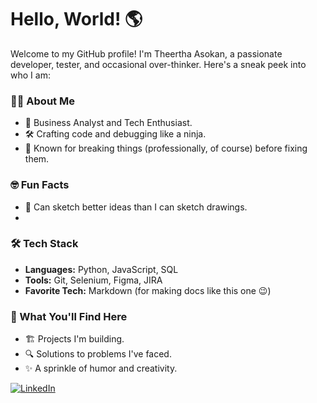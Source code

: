 
# Hello, World! 🌎

Welcome to my GitHub profile! I'm Theertha Asokan, a passionate developer, tester, and occasional over-thinker. Here's a sneak peek into who I am:

### 👩‍💻 About Me
- 💼 Business Analyst and Tech Enthusiast.
- 🛠️ Crafting code and debugging like a ninja.
- 🎉 Known for breaking things (professionally, of course) before fixing them.

### 🤓 Fun Facts
- 🎨 Can sketch better ideas than I can sketch drawings.
- 
### 🛠️ Tech Stack
- **Languages:** Python, JavaScript, SQL
- **Tools:** Git, Selenium, Figma, JIRA
- **Favorite Tech:** Markdown (for making docs like this one 😉)

### 🌟 What You'll Find Here
- 🏗️ Projects I'm building.
- 🔍 Solutions to problems I've faced.
- ✨ A sprinkle of humor and creativity.


[![LinkedIn](https://img.shields.io/badge/LinkedIn-Connect-blue)](https://www.linkedin.com/in/theertha-asokan)
